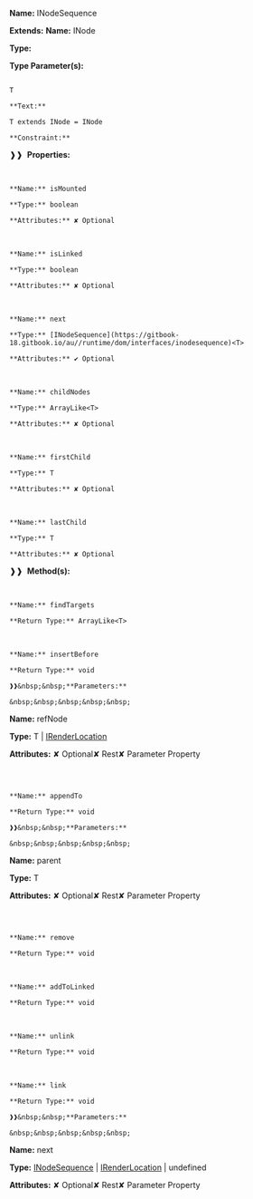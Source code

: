**Name:** INodeSequence

**Extends:** **Name:** INode

**Type:**

**Type Parameter(s):**

```**Name:**

T

**Text:**

T extends INode = INode

**Constraint:**

```

❱❱&nbsp;&nbsp;**Properties:**

&nbsp;&nbsp;&nbsp;&nbsp;&nbsp;
```
**Name:** isMounted

**Type:** boolean

**Attributes:** ✘ Optional

```

&nbsp;&nbsp;&nbsp;&nbsp;&nbsp;
```
**Name:** isLinked

**Type:** boolean

**Attributes:** ✘ Optional

```

&nbsp;&nbsp;&nbsp;&nbsp;&nbsp;
```
**Name:** next

**Type:** [INodeSequence](https://gitbook-18.gitbook.io/au//runtime/dom/interfaces/inodesequence)<T>

**Attributes:** ✔ Optional

```

&nbsp;&nbsp;&nbsp;&nbsp;&nbsp;
```
**Name:** childNodes

**Type:** ArrayLike<T>

**Attributes:** ✘ Optional

```

&nbsp;&nbsp;&nbsp;&nbsp;&nbsp;
```
**Name:** firstChild

**Type:** T

**Attributes:** ✘ Optional

```

&nbsp;&nbsp;&nbsp;&nbsp;&nbsp;
```
**Name:** lastChild

**Type:** T

**Attributes:** ✘ Optional

```

❱❱&nbsp;&nbsp;**Method(s):**

&nbsp;&nbsp;&nbsp;&nbsp;&nbsp;
```
**Name:** findTargets

**Return Type:** ArrayLike<T>

```

&nbsp;&nbsp;&nbsp;&nbsp;&nbsp;
```
**Name:** insertBefore

**Return Type:** void

❱❱&nbsp;&nbsp;**Parameters:**

&nbsp;&nbsp;&nbsp;&nbsp;&nbsp;
```
**Name:** refNode

**Type:** T | [IRenderLocation](https://gitbook-18.gitbook.io/au//runtime/dom/interfaces/irenderlocation)<T>

**Attributes:** ✘ Optional✘ Rest✘ Parameter Property

```

```

&nbsp;&nbsp;&nbsp;&nbsp;&nbsp;
```
**Name:** appendTo

**Return Type:** void

❱❱&nbsp;&nbsp;**Parameters:**

&nbsp;&nbsp;&nbsp;&nbsp;&nbsp;
```
**Name:** parent

**Type:** T

**Attributes:** ✘ Optional✘ Rest✘ Parameter Property

```

```

&nbsp;&nbsp;&nbsp;&nbsp;&nbsp;
```
**Name:** remove

**Return Type:** void

```

&nbsp;&nbsp;&nbsp;&nbsp;&nbsp;
```
**Name:** addToLinked

**Return Type:** void

```

&nbsp;&nbsp;&nbsp;&nbsp;&nbsp;
```
**Name:** unlink

**Return Type:** void

```

&nbsp;&nbsp;&nbsp;&nbsp;&nbsp;
```
**Name:** link

**Return Type:** void

❱❱&nbsp;&nbsp;**Parameters:**

&nbsp;&nbsp;&nbsp;&nbsp;&nbsp;
```
**Name:** next

**Type:** [INodeSequence](https://gitbook-18.gitbook.io/au//runtime/dom/interfaces/inodesequence)<T> | [IRenderLocation](https://gitbook-18.gitbook.io/au//runtime/dom/interfaces/irenderlocation)<T> | undefined

**Attributes:** ✘ Optional✘ Rest✘ Parameter Property

```

```


